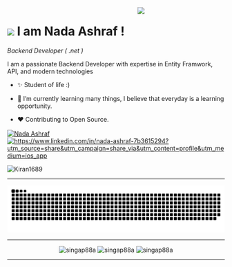 <!--Night Owl image-->
<div>
  <img align="right" width="40%" src="https://owlbertsio-resized.s3.amazonaws.com/Popper.psd.full.png">
</div>

<!--Header Name-->
# <img src="https://emojis.slackmojis.com/emojis/images/1531849430/4246/blob-sunglasses.gif?1531849430" width="30"/> I am Nada Ashraf ! 
*Backend Developer ( .net )*

<!--Start Intro-->               
<p align="left">I am a passionate Backend Developer with expertise in Entity Framwork, API, and modern technologies </p>

- ✨ Student of life :)
- 🌱 I’m currently learning many things, I believe that everyday is a learning opportunity.
 
- ❤️ Contributing to Open Source.

 <p align=" ">
  <a href="https://x.com/nadaash04316381?s=21" target="blank"><img align="center" src="https://raw.githubusercontent.com/rahuldkjain/github-profile-readme-generator/master/src/images/icons/Social/twitter.svg" alt="Nada Ashraf" height="30" width="40" /></a>
  <a href="https://www.linkedin.com/in/nada-ashraf-7b3615294?utm_source=share&utm_campaign=share_via&utm_content=profile&utm_medium=ios_app" target="blank"><img align="center" src="https://raw.githubusercontent.com/rahuldkjain/github-profile-readme-generator/master/src/images/icons/Social/linked-in-alt.svg" alt="https://www.linkedin.com/in/nada-ashraf-7b3615294?utm_source=share&utm_campaign=share_via&utm_content=profile&utm_medium=ios_app" height="30" width="40" /></a>
 
</p>
<!--End Intro-->

<!--Profile Count Badge-->
<p align="left">
  <img src="https://komarev.com/ghpvc/?username=Kiran1689&label=Profile%20views&color=770677&style=for-the-badge&logo=star" alt="Kiran1689" style="padding-right:20px;" />
</p>

---

<!-- Animation -->
<p align="center">
  <img src="https://raw.githubusercontent.com/Platane/snk/output/github-contribution-grid-snake.svg" alt="Snake Animation">
</p>



---

<!-- Stats and Trophies -->

<p align="center">
   <img src="https://github-readme-stats.vercel.app/api?username=singap88a&show_icons=true&theme=dark&hide_border=true" alt="singap88a" />
  <img src="https://github-readme-stats.vercel.app/api/top-langs?username=singap88a&show_icons=true&theme=dark&hide_border=true&layout=compact" alt="singap88a" />
  <img src="https://github-profile-trophy.vercel.app/?username=singap88a&theme=darkhub&no-bg=true&no-frame=true" alt="singap88a" />
</p>

---

 


 

  
